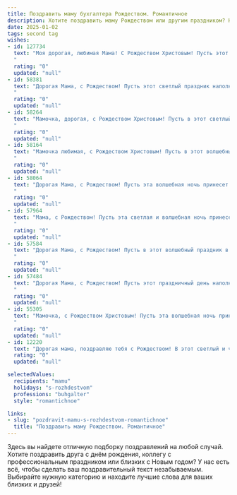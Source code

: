 ```yaml
---
title: Поздравить маму бухгалтера Рождеством. Романтичное
description: Хотите поздравить маму Рождеством или другим праздником? Наш ИИ создаст незабываемое поздравление, а вы обязательно выделитесь среди других.  
date: 2025-01-02
tags: second tag
wishes:
- id: 127734
  text: "Моя дорогая, любимая Мама! С Рождеством Христовым! Пусть этот светлый праздник наполнит твою жизнь теплом, уютом и безграничной любовью, как сияние рождественской звезды.  Ты – мой самый дорогой человек, мой надежный тыл, моя мудрая и добрая фея.  Даже сложные бухгалтерские отчеты не могут затмить красоту твоей души.  Пусть этот день будет полон радости, а предстоящий год – счастьем и успехом!  Целую тебя крепко-крепко!
  "
  rating: "0"
  updated: "null"
- id: 58381
  text: "Дорогая Мама, с Рождеством! Пусть этот светлый праздник наполнит нашу семью теплом, любовью и счастьем. Пусть каждый день будет как рождественская сказка, где бухгалтерские отчеты сияют золотом, а балансы складываются в самую красивую картину жизни.
  "
  rating: "0"
  updated: "null"
- id: 58264
  text: "Мамочка, дорогая, с Рождеством Христовым! Пусть в этот светлый праздник в твоей жизни зажгутся новые звезды, а душа наполнится теплом и радостью. Пусть твоя работа бухгалтера приносит тебе удовлетворение и стабильность, а дома тебя всегда ждут любовь, уют и мир.
  "
  rating: "0"
  updated: "null"
- id: 58164
  text: "Мамочка любимая, с Рождеством Христовым! Пусть в этот волшебный вечер в твоей душе воцарится покой и радость, а сердце согреется теплом любви и семейного счастья. Желаю тебе, чтобы твой профессиональный путь, полный цифр и расчетов, был соткан из удачных сделок и благополучия. Пусть все твои труды будут оценены по достоинству, а жизнь будет наполнена сиянием любви и добрыми делами!
  "
  rating: "0"
  updated: "null"
- id: 58064
  text: "Дорогая Мама, с Рождеством! Пусть эта волшебная ночь принесет тебе мир, любовь и тихую радость. Пусть твой талант и трудолюбие, которые ты так щедро вкладываешь в свою работу бухгалтера, всегда приносят тебе удовлетворение и благополучие. Я люблю тебя!
  "
  rating: "0"
  updated: "null"
- id: 57964
  text: "Мама, с Рождеством! Пусть эта светлая и волшебная ночь принесет в твою жизнь как можно больше тепла, любви и уюта. Пусть твоя душа, такая добрая и отзывчивая, как чистый зимний снег, будет согрета радостью и счастьем. Пусть твоя работа бухгалтера, которая всегда требует точности и внимания, станет для тебя источником вдохновения и гордости. Желаю тебе крепкого здоровья, исполнения всех желаний и, конечно же, настоящего рождественского чуда!
  "
  rating: "0"
  updated: "null"
- id: 57584
  text: "Дорогая Мама, с Рождеством! Пусть в этот волшебный праздник в твоей душе будет столько же тепла, света и любви, сколько ты вкладываешь в каждую цифру в своих бухгалтерских отчетах. Пусть каждый день будет для тебя радостным, а финансовые отчеты – безупречными.  С любовью и теплыми пожеланиями!
  "
  rating: "0"
  updated: "null"
- id: 57484
  text: "Дорогая Мама, с Рождеством! Пусть этот праздничный день наполнит тебя радостью и любовью, как твои золотые руки наполняют нашу семью заботой и уютом. Ты – настоящая волшебница, которая умеет творить чудеса и превращать цифры в счастливые моменты. Желаю тебе  крепкого здоровья, неутомимого оптимизма и всегда светлого настроения!
  "
  rating: "0"
  updated: "null"
- id: 55305
  text: "Мамочка, с Рождеством Христовым! Пусть эта волшебная ночь принесет тебе свет, тепло и радость, как и твоя щедрая душа приносит их нам каждый день.  Ты –  мой ангел-хранитель, мой сказочный бухгалтер, который всегда точно знает, сколько любви в моем сердце для тебя!
  "
  rating: "0"
  updated: "null"
- id: 12220
  text: "Дорогая мама, поздравляю тебя с Рождеством! В этот светлый и чудесный праздник хочу пожелать тебе нежности и гармонии в душе. Пусть твоя профессия бухгалтера, с её точностью и заботой о деталях, приносит тебе удовлетворение и стабильность. Ты всегда была для меня примером мудрости и любви. Пусть в этот Рождественский вечер сбываются все твои самые заветные мечты, и пусть каждый новый день приносит тебе радость и тепло сердца. С любовью и благодарностью за всё, что ты делаешь для нас."
  rating: "0"
  updated: "null"

selectedValues:
  recipients: "mamu"
  holidays: "s-rozhdestvom"
  professions: "buhgalter"
  style: "romantichnoe"

links:
- slug: "pozdravit-mamu-s-rozhdestvom-romantichnoe"
  title: "Поздравить маму Рождеством. Романтичное"
---
```


Здесь вы найдете отличную подборку поздравлений на любой случай.
Хотите поздравить друга с днём рождения, коллегу с профессиональным праздником или близких с Новым годом? У нас есть всё, чтобы сделать ваш поздравительный текст незабываемым. Выбирайте нужную категорию и находите лучшие слова для ваших близких и друзей!
